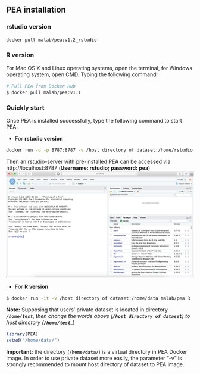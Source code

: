 ## PEA installation
### rstudio version
```bash
docker pull malab/pea:v1.2_rstudio
```
### R version
  For Mac OS X and Linux operating systems, open the terminal, for Windows operating system, open CMD. Typing the following command:
```bash
# Pull PEA from Docker Hub
$ docker pull malab/pea:v1.1
```
### Quickly start

Once PEA is installed successfully, type the following command to start PEA: 
- For **rstudio version**
```bash
docker run -d -p 8787:8787 -v /host directory of dataset:/home/rstudio -e ROOT=TRUE -e PASSWORD=pea malab/pea:v1.2_rstudio
```
Then an rstudio-server with pre-installed PEA can be accessed via: http://localhost:8787 (**Username: rstudio; password: pea**)
![rstudio](./images/rstudio.png)
- For **R version**
```bash
$ docker run -it -v /host directory of dataset:/home/data malab/pea R  
```
**Note:** Supposing that users’ private dataset is located in directory ___`/home/test`____, then change the words above (____`/host directory of dataset`____) to host directory (____`/home/test`____)  
```R
library(PEA)  
setwd("/home/data/")  
```
**Important:** the directory (____`/home/data/`____) is a virtual directory in PEA Docker image. In order to use private dataset more easily, the parameter “-v” is strongly recommended to mount host directory of dataset to PEA image.  
